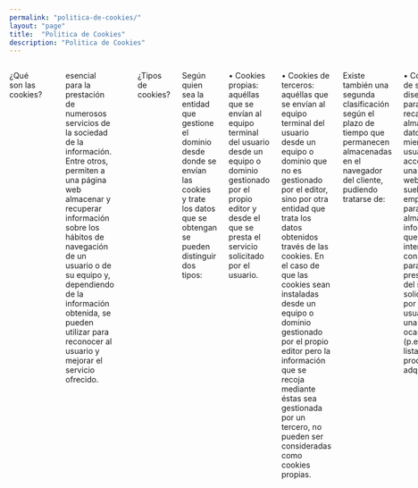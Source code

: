 ```yaml
---
permalink: "politica-de-cookies/"
layout: "page"
title:  "Politica de Cookies"
description: "Politica de Cookies"
---
```


<main>
  <body>
    <div class="row intro">
      <div class="small-12 columns">
      <p class="lead">¿Qué son las cookies?</p>

      <p class="lead">Las cookies son archivos que se pueden descargar en su equipo a través de las páginas web. Son herramientas que tienen un papel
esencial para la prestación de numerosos servicios de la sociedad de la información. Entre otros, permiten a una página web
almacenar y recuperar información sobre los hábitos de navegación de un usuario o de su equipo y, dependiendo de la información
obtenida, se pueden utilizar para reconocer al usuario y mejorar el servicio ofrecido.</p>

 <p class="lead">¿Tipos de cookies?</p>

<p class="lead">Según quien sea la entidad que gestione el dominio desde donde se envían las cookies y trate los datos que se obtengan se pueden
distinguir dos tipos:</p>

<p class="lead">• Cookies propias: aquéllas que se envían al equipo terminal del usuario desde un equipo o dominio gestionado
por el propio editor y desde el que se presta el servicio solicitado por el usuario.</p>

<p class="lead">• Cookies de terceros: aquéllas que se envían al equipo terminal del usuario desde un equipo o dominio que no es
gestionado por el editor, sino por otra entidad que trata los datos obtenidos través de las cookies.
En el caso de que las cookies sean instaladas desde un equipo o dominio gestionado por el propio editor pero la información que se
recoja mediante éstas sea gestionada por un tercero, no pueden ser consideradas como cookies propias.</p>

<p class="lead">Existe también una segunda clasificación según el plazo de tiempo que permanecen almacenadas en el navegador del cliente,
pudiendo tratarse de:</p>

<p class="lead">• Cookies de sesión: diseñadas para recabar y almacenar datos mientras el usuario accede a una página web. Se
suelen emplear para almacenar información que solo interesa conservar para la prestación del servicio
solicitado por el usuario en una sola ocasión (p.e. una lista de productos adquiridos).</p>

<p class="lead">• Cookies persistentes: los datos siguen almacenados en el terminal y pueden ser accedidos y tratados durante un
periodo definido por el responsable de la cookie, y que puede ir de unos minutos a varios años.</p>

<p class="lead">Por último, existe otra clasificación con cinco tipos de cookies según la finalidad para la que se traten los datos obtenidos:</p>

<p class="lead">• Cookies técnicas: aquellas que permiten al usuario la navegación a través de una página web,
plataforma o aplicación y la utilización de las diferentes opciones o servicios que en ella existan como, por
ejemplo, controlar el tráfico y la comunicación de datos, identificar la sesión, acceder a partes de acceso
restringido, recordar los elementos que integran un pedido, realizar el proceso de compra de un pedido, realizar
la solicitud de inscripción o participación en un evento, utilizar elementos de seguridad durante la navegación,
almacenar contenidos para la difusión de vídeos o sonido o compartir contenidos a través de redes sociales.</p>

<p class="lead">• Cookies de personalización: permiten al usuario acceder al servicio con algunas características de carácter
general predefinidas en función de una serie de criterios en el terminal del usuario como por ejemplo serian el
idioma, el tipo de navegador a través del cual accede al servicio, la configuración regional desde donde accede al
servicio, etc.</p>

<p class="lead">• Cookies de análisis: permiten al responsable de las mismas, el seguimiento y análisis del comportamiento de los
usuarios de los sitios web a los que están vinculadas. La información recogida mediante este tipo de cookies se
utiliza en la medición de la actividad de los sitios web, aplicación o plataforma y para la elaboración de perfiles
de navegación de los usuarios de dichos sitios, aplicaciones y plataformas, con el fin de introducir mejoras en
función del análisis de los datos de uso que hacen los usuarios del servicio.</p>

<p class="lead">• Cookies publicitarias: permiten la gestión, de la forma más eficaz posible, de los espacios publicitarios.</p>

<p class="lead">• Cookies de publicidad comportamental: almacenan información del comportamiento de los usuarios obtenida a
través de la observación continuada de sus hábitos de navegación, lo que permite desarrollar un perfil específico
para mostrar publicidad en función del mismo.</p>

<p class="lead">• Cookies de redes sociales externas: se utilizan para que los visitantes puedan interactuar con el contenido de
diferentes plataformas sociales (facebook, youtube, twitter, linkedIn, etc..) y que se generen únicamente para
los usuarios de dichas redes sociales. Las condiciones de utilización de estas cookies y la información recopilada
se regula por la política de privacidad de la plataforma social correspondiente.</p>

<p class="lead">Desactivación y eliminación de cookies</p>

<p class="lead">Tienes la opción de permitir, bloquear o eliminar las cookies instaladas en tu equipo mediante la configuración de las opciones del
navegador instalado en su equipo. Al desactivar cookies, algunos de los servicios disponibles podrían dejar de estar operativos. La
forma de deshabilitar las cookies es diferente para cada navegador, pero normalmente puede hacerse desde el menú Herramientas
u Opciones. También puede consultarse el menú de Ayuda del navegador dónde puedes encontrar instrucciones. El usuario podrá
en cualquier momento elegir qué cookies quiere que funcionen en este sitio web.</p>

<p class="lead">Puedes permitir, bloquear o eliminar las cookies instaladas en su equipo mediante la configuración de las opciones del
navegador instalado en su ordenador:</p>

<p class="lead">• <a href="http://windows.microsoft.com/es-es/windows-vista/Block-or-allow-cookies">Microsoft Internet Explorer o Microsoft Edge</a></p>

<p class="lead">• <a href="http://support.mozilla.org/es/kb/impedir-que-los-sitios-web-guarden-sus-preferencia">Mozilla Firefox</a></p>

<p class="lead">• <a href="https://support.google.com/accounts/answer/61416?hl=es">Chrome</a></p>

<p class="lead">• <a href="http://safari.helpmax.net/es/privacidad-y-seguridad/como-gestionar-las-cookies/">Safari</a></p>

<p class="lead">• <a href="http://help.opera.com/Linux/10.60/es-ES/cookies.html">Opera</a></p>

<p class="lead">Además, también puede gestionar el almacén de cookies en su navegador a través de herramientas como las siguientes</p>

<p class="lead">• <a href="www.ghostery.com"/>Ghostery</a></p>

<p class="lead">Aceptación de la Política de cookies</p>

<p class="lead"><a href="http://www.lasaspiradoras.es/">Las aspiradora s</a> asume que aceptas el uso de cookies. No obstante, muestra información sobre su Política de cookies en la parte
inferior o superior de cualquier página del portal con cada inicio de sesión con el objeto de que seas consciente.</p>

<p class="lead">Ante esta información es posible llevar a cabo las siguientes acciones:</p>

<p class="lead">• Aceptar cookies. No se volverá a visualizar este aviso al acceder a cualquier página del portal durante la
presente sesión.</p>

<p class="lead">• Cerrar. Se oculta el aviso en la presente página.</p>

<p class="lead">• Modificar su configuración. Podrá obtener más información sobre qué son las cookies, conocer la Política de
cookies de www.miweb.es y modificar la configuración de su navegador.</p>

</article>
      <p class="lead">
        Tienes un comentario, ganas de expresar tu opinión o experiencia? Envíanos un mensaje a info@lasaspiradoras.com
      </p>
      <p class="lead">
        Hasta pronto <a href="https://twitter.com/Las_aspiradoras">@Las_aspiradoras.com</a> 😊
      </p>
     </div>
